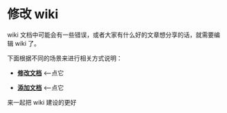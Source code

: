 # 修改 wiki

wiki 文档中可能会有一些错误，或者大家有什么好的文章想分享的话，就需要编辑 wiki 了。

下面根据不同的场景来进行相关方式说明：

- [**修改文档**](./change_doc.md) <--点它

- [**添加文档**](./add_doc.md)   <--点它

来一起把 wiki 建设的更好